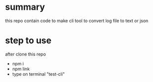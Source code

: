 # summary
this repo contain code to make cli tool to convert log file to text or json
# step to use
after clone this repo
- npm i
- npm link 
- type on terminal "test-cli"
